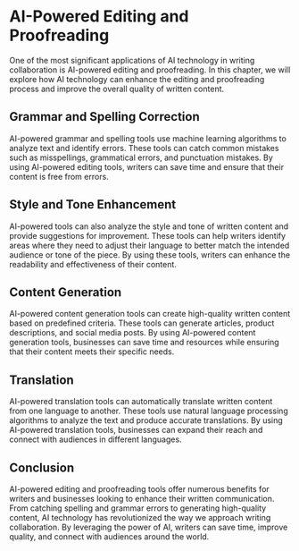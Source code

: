 AI-Powered Editing and Proofreading
===========================================================================================

One of the most significant applications of AI technology in writing collaboration is AI-powered editing and proofreading. In this chapter, we will explore how AI technology can enhance the editing and proofreading process and improve the overall quality of written content.

Grammar and Spelling Correction
-------------------------------

AI-powered grammar and spelling tools use machine learning algorithms to analyze text and identify errors. These tools can catch common mistakes such as misspellings, grammatical errors, and punctuation mistakes. By using AI-powered editing tools, writers can save time and ensure that their content is free from errors.

Style and Tone Enhancement
--------------------------

AI-powered tools can also analyze the style and tone of written content and provide suggestions for improvement. These tools can help writers identify areas where they need to adjust their language to better match the intended audience or tone of the piece. By using these tools, writers can enhance the readability and effectiveness of their content.

Content Generation
------------------

AI-powered content generation tools can create high-quality written content based on predefined criteria. These tools can generate articles, product descriptions, and social media posts. By using AI-powered content generation tools, businesses can save time and resources while ensuring that their content meets their specific needs.

Translation
-----------

AI-powered translation tools can automatically translate written content from one language to another. These tools use natural language processing algorithms to analyze the text and produce accurate translations. By using AI-powered translation tools, businesses can expand their reach and connect with audiences in different languages.

Conclusion
----------

AI-powered editing and proofreading tools offer numerous benefits for writers and businesses looking to enhance their written communication. From catching spelling and grammar errors to generating high-quality content, AI technology has revolutionized the way we approach writing collaboration. By leveraging the power of AI, writers can save time, improve quality, and connect with audiences around the world.



